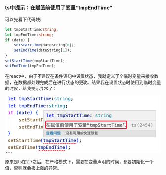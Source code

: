 ### ts中提示：在赋值前使用了变量“tmpEndTime”

可以先看下代码块:

```ts
let tmpStartTime:string;
let tmpEndTime:string;
if (date) {
    setStartTime(dateString[0]);
    setEndTime(dateString[1]);
}
setStartTime(tmpStartTime);
setEndTime(tmpEndTime);
```

在react中，由于不建议在条件语句中设置状态，我就定义了个临时变量来接收数据，在数据都处理完成后在进行状态的更改。结果我在设置状态时使用到临时变量的时候，给我提示异常了：

![在赋值前使用了变量xxx](./images/i47.png)

原来是ts在2.7之后，在严格模式下，需要在变量声明的时候，都要初始化一个值，否则就会报上面的异常。